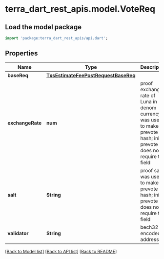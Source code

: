 # terra_dart_rest_apis.model.VoteReq

## Load the model package
```dart
import 'package:terra_dart_rest_apis/api.dart';
```

## Properties
Name | Type | Description | Notes
------------ | ------------- | ------------- | -------------
**baseReq** | [**TxsEstimateFeePostRequestBaseReq**](TxsEstimateFeePostRequestBaseReq.md) |  | [optional] 
**exchangeRate** | **num** | proof exchange rate of Luna in denom currency was used to make prevote hash; initial prevote does not require this field | [optional] 
**salt** | **String** | proof salt was used to make prevote hash; initial prevote does not require this field | [optional] 
**validator** | **String** | bech32 encoded address | [optional] 

[[Back to Model list]](../README.md#documentation-for-models) [[Back to API list]](../README.md#documentation-for-api-endpoints) [[Back to README]](../README.md)


